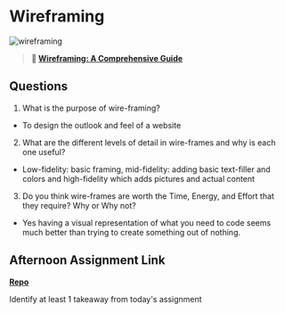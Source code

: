 # Wireframing

![wireframing](https://bcw.blob.core.windows.net/public/img/courses/2293087935019893)

> **📖 [Wireframing: A Comprehensive Guide](https://codeworksacademy.com/fs-student-guide/resources/wk1/06-Wireframing)**

## Questions

1. What is the purpose of wire-framing?
- To design the outlook and feel of a website 

2. What are the different levels of detail in wire-frames and why is each one useful?
- Low-fidelity: basic framing, mid-fidelity: adding basic text-filler and colors and high-fidelity which adds pictures and actual content

3. Do you think wire-frames are worth the Time, Energy, and Effort that they require? Why or Why not?
- Yes having a visual representation of what you need to code seems much better than trying to create something out of nothing. 

## Afternoon Assignment Link

**[Repo](https://randyhall91.github.io/clone-site2/)**

Identify at least 1 takeaway from today's assignment
